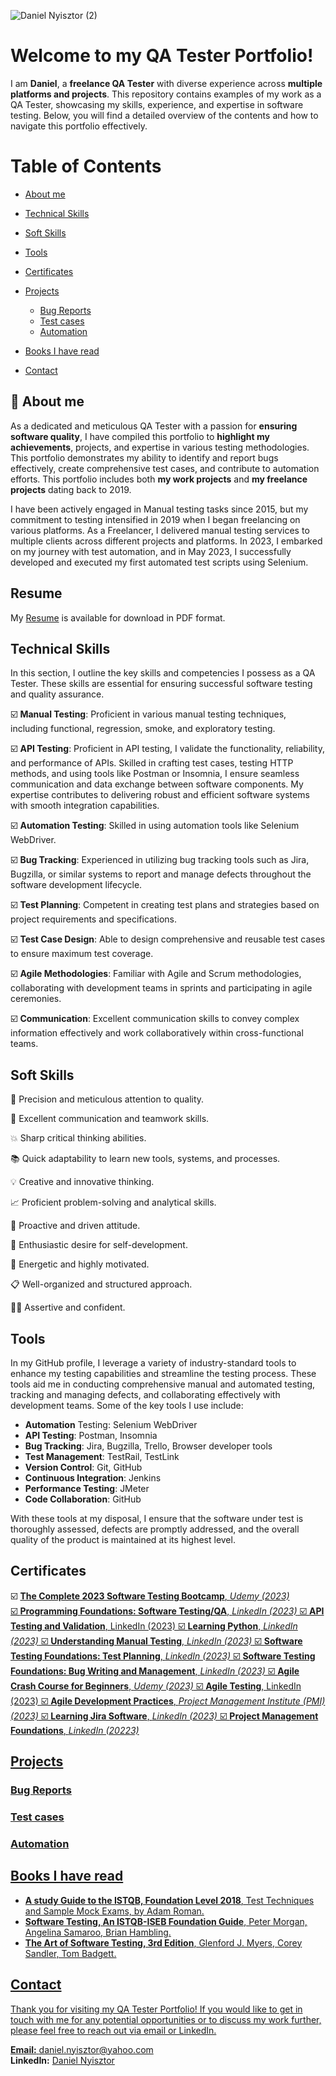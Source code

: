 ![Daniel Nyisztor (2)](https://github.com/danielN91/danielN91/assets/141241895/04189374-a16e-45e3-9ff8-781019d56c61)


# Welcome to my QA Tester Portfolio! 

I am **Daniel**, a **freelance QA Tester** with diverse experience across **multiple platforms and projects**. This repository contains examples of my work as a QA Tester, showcasing my skills, experience, and expertise in software testing. Below, you will find a detailed overview of the contents and how to navigate this portfolio effectively.

# Table of Contents
- [About me](#aboutme)

- [Technical Skills](#technical-skills)
- [Soft Skills](#soft-skills)
- [Tools](#tools)
- [Certificates](#certificates)
- [Projects](#projects)
    * [Bug Reports](#bug-reports)
    * [Test cases](#test-cases)
    * [Automation](#automation)
- [Books I have read](#books-i-have-read)
- [Contact](#contact)
  
## <a name="aboutme">:mag_right: About me</a>
As a dedicated and meticulous QA Tester with a passion for **ensuring software quality**, I have compiled this portfolio to **highlight my achievements**, projects, and expertise in various testing methodologies. This portfolio demonstrates my ability to identify and report bugs effectively, create comprehensive test cases, and contribute to automation efforts.
This portfolio includes both **my work projects** and **my freelance projects** dating back to 2019.

I have been actively engaged in Manual testing tasks since 2015, but my commitment to testing intensified in 2019 when I began freelancing on various platforms. As a Freelancer, I delivered manual testing services to multiple clients across different projects and platforms. In 2023, I embarked on my journey with test automation, and in May 2023, I successfully developed and executed my first automated test scripts using Selenium.

## Resume

My [Resume](https://github.com/danielN91/danielN91/files/12241621/Daniel_Nyisztor_QA_Tester.pdf) is available for download in PDF format.

## Technical Skills
In this section, I outline the key skills and competencies I possess as a QA Tester. These skills are essential for ensuring successful software testing and quality assurance.

☑️ __Manual Testing__: Proficient in various manual testing techniques, including functional, regression, smoke, and exploratory testing.

☑️ __API Testing__: Proficient in API testing, I validate the functionality, reliability, and performance of APIs. Skilled in crafting test cases, testing HTTP methods, and using tools like Postman or Insomnia, I ensure seamless communication and data exchange between software components. My expertise contributes to delivering robust and efficient software systems with smooth integration capabilities.

☑️ __Automation Testing__: Skilled in using automation tools like Selenium WebDriver.

☑️ __Bug Tracking__: Experienced in utilizing bug tracking tools such as Jira, Bugzilla, or similar systems to report and manage defects throughout the software development lifecycle.

☑️ __Test Planning__: Competent in creating test plans and strategies based on project requirements and specifications.

☑️ __Test Case Design__: Able to design comprehensive and reusable test cases to ensure maximum test coverage.

☑️ __Agile Methodologies__: Familiar with Agile and Scrum methodologies, collaborating with development teams in sprints and participating in agile ceremonies.

☑️ __Communication__: Excellent communication skills to convey complex information effectively and work collaboratively within cross-functional teams.

## Soft Skills
🔎 Precision and meticulous attention to quality.

🙌 Excellent communication and teamwork skills.

💥 Sharp critical thinking abilities.

📚 Quick adaptability to learn new tools, systems, and processes.

💡 Creative and innovative thinking.

:chart_with_upwards_trend: Proficient problem-solving and analytical skills.

:rocket: Proactive and driven attitude.

🔁 Enthusiastic desire for self-development.

🔋 Energetic and highly motivated.

:clipboard: Well-organized and structured approach.

🙅‍♀️ Assertive and confident.


## Tools

In my GitHub profile, I leverage a variety of industry-standard tools to enhance my testing capabilities and streamline the testing process. These tools aid me in conducting comprehensive manual and automated testing, tracking and managing defects, and collaborating effectively with development teams. Some of the key tools I use include:

* __Automation__ Testing: Selenium WebDriver
* __API Testing__: Postman, Insomnia
* __Bug Tracking__: Jira, Bugzilla, Trello, Browser developer tools
* __Test Management__: TestRail, TestLink
* __Version Control__: Git, GitHub
* __Continuous Integration__: Jenkins
* __Performance Testing__: JMeter
* __Code Collaboration__: GitHub

With these tools at my disposal, I ensure that the software under test is thoroughly assessed, defects are promptly addressed, and the overall quality of the product is maintained at its highest level.

## Certificates
☑️ <a href="https://www.udemy.com/certificate//" target="_blank"> __The Complete 2023 Software Testing Bootcamp__, _Udemy (2023)_<br/>
☑️ <a href="https://www.udemy.com/certificate//" target="_blank"> __Programming Foundations: Software Testing/QA__, _LinkedIn (2023)_
☑️ <a href="https://www.udemy.com/certificate//" target="_blank"> __API Testing and Validation__, LinkedIn (2023)
☑️ <a href="https://www.udemy.com/certificate//" target="_blank"> __Learning Python__, _LinkedIn (2023)_
☑️ <a href="https://www.udemy.com/certificate//" target="_blank"> __Understanding Manual Testing__, _LinkedIn (2023)_
☑️ <a href="https://www.udemy.com/certificate//" target="_blank"> __Software Testing Foundations: Test Planning__, _LinkedIn (2023)_
☑️ <a href="https://www.udemy.com/certificate//" target="_blank"> __Software Testing Foundations: Bug Writing and Management__, _LinkedIn (2023)_
☑️ <a href="https://www.udemy.com/certificate//" target="_blank"> __Agile Crash Course for Beginners__, _Udemy (2023)_
☑️ <a href="https://www.udemy.com/certificate//" target="_blank"> __Agile Testing__, LinkedIn (2023)
☑️ <a href="https://www.udemy.com/certificate//" target="_blank"> __Agile Development Practices__, _Project Management Institute (PMI) (2023)_
☑️ <a href="https://www.udemy.com/certificate//" target="_blank"> __Learning Jira Software__, _LinkedIn (2023)_
☑️ <a href="https://www.udemy.com/certificate//" target="_blank"> __Project Management Foundations__, _LinkedIn (20223)_

## Projects

### Bug Reports



### Test cases



### Automation


## Books I have read
* __A study Guide to the ISTQB, Foundation Level 2018__, Test Techniques and Sample Mock Exams, by Adam Roman.
* __Software Testing, An ISTQB-ISEB Foundation Guide__, Peter Morgan, Angelina Samaroo, Brian Hambling.
* __The Art of Software Testing, 3rd Edition__, Glenford J. Myers, Corey Sandler, Tom Badgett.


## Contact
Thank you for visiting my QA Tester Portfolio! If you would like to get in touch with me for any potential opportunities or to discuss my work further, please feel free to reach out via email or LinkedIn.

__Email:__ daniel.nyisztor@yahoo.com <br/>
__LinkedIn:__ [Daniel Nyisztor](https://www.linkedin.com/in/daniel-nyisztor91/)



